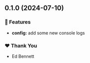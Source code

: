 ## 0.1.0 (2024-07-10)


### 🚀 Features

- **config:** add some new console logs


### ❤️  Thank You

- Ed Bennett